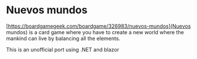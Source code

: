 # Nuevos mundos

[https://boardgamegeek.com/boardgame/326983/nuevos-mundos](Nuevos mundos) is a card game where you have to create a new world where the mankind can live by balancing all the elements.

This is an unofficial port using .NET and blazor
